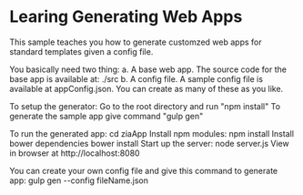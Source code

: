 # Learing Generating Web Apps

This sample teaches you how to generate customzed web apps for standard templates given a config file.

You basically need two thing:
a. A base web app. The source code for the base app is available at: ./src
b. A config file. A sample config file is available at appConfig.json. You can create as many of these as you like.

To setup the generator:
Go to the root directory and run "npm install"
To generate the sample app give command "gulp gen"

To run the generated app:
cd ziaApp
Install npm modules: npm install
Install bower dependencies bower install
Start up the server: node server.js
View in browser at http://localhost:8080

You can create your own config file and give this command to generate app:
gulp gen --config fileName.json


